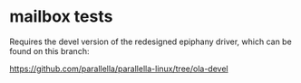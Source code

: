 # mailbox tests

Requires the devel version of the redesigned epiphany driver, which can be
found on this branch:

https://github.com/parallella/parallella-linux/tree/ola-devel
